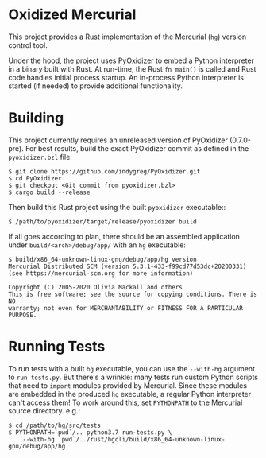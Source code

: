 # Oxidized Mercurial

This project provides a Rust implementation of the Mercurial (`hg`)
version control tool.

Under the hood, the project uses
[PyOxidizer](https://github.com/indygreg/PyOxidizer) to embed a Python
interpreter in a binary built with Rust. At run-time, the Rust `fn main()`
is called and Rust code handles initial process startup. An in-process
Python interpreter is started (if needed) to provide additional
functionality.

# Building

This project currently requires an unreleased version of PyOxidizer
(0.7.0-pre). For best results, build the exact PyOxidizer commit
as defined in the `pyoxidizer.bzl` file:

    $ git clone https://github.com/indygreg/PyOxidizer.git
    $ cd PyOxidizer
    $ git checkout <Git commit from pyoxidizer.bzl>
    $ cargo build --release

Then build this Rust project using the built `pyoxidizer` executable::

    $ /path/to/pyoxidizer/target/release/pyoxidizer build

If all goes according to plan, there should be an assembled application
under `build/<arch>/debug/app/` with an `hg` executable:

    $ build/x86_64-unknown-linux-gnu/debug/app/hg version
    Mercurial Distributed SCM (version 5.3.1+433-f99cd77d53dc+20200331)
    (see https://mercurial-scm.org for more information)

    Copyright (C) 2005-2020 Olivia Mackall and others
    This is free software; see the source for copying conditions. There is NO
    warranty; not even for MERCHANTABILITY or FITNESS FOR A PARTICULAR PURPOSE.

# Running Tests

To run tests with a built `hg` executable, you can use the `--with-hg`
argument to `run-tests.py`. But there's a wrinkle: many tests run custom
Python scripts that need to `import` modules provided by Mercurial. Since
these modules are embedded in the produced `hg` executable, a regular
Python interpreter can't access them! To work around this, set `PYTHONPATH`
to the Mercurial source directory. e.g.:

    $ cd /path/to/hg/src/tests
    $ PYTHONPATH=`pwd`/.. python3.7 run-tests.py \
        --with-hg `pwd`/../rust/hgcli/build/x86_64-unknown-linux-gnu/debug/app/hg
